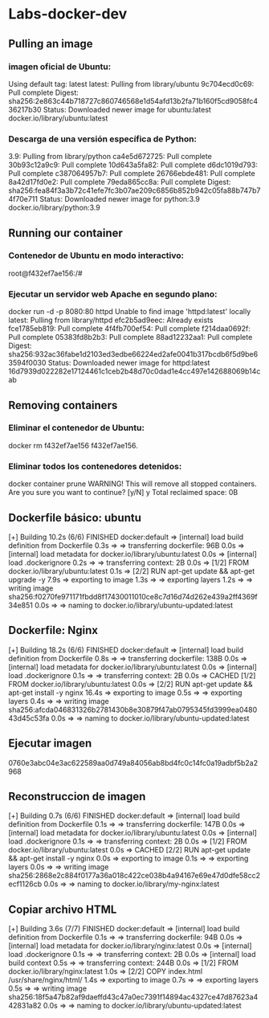 # Labs-docker-dev

## Pulling an image

### imagen oficial de Ubuntu:

Using default tag: latest
latest: Pulling from library/ubuntu
9c704ecd0c69: Pull complete 
Digest: sha256:2e863c44b718727c860746568e1d54afd13b2fa71b160f5cd9058fc436217b30
Status: Downloaded newer image for ubuntu:latest
docker.io/library/ubuntu:latest

### Descarga de una versión específica de Python: 

3.9: Pulling from library/python
ca4e5d672725: Pull complete 
30b93c12a9c9: Pull complete 
10d643a5fa82: Pull complete 
d6dc1019d793: Pull complete 
c387064957b7: Pull complete 
26766ebde481: Pull complete 
8a42d17fd0e2: Pull complete 
79eda865cc8a: Pull complete 
Digest: sha256:fea84f3a3b72c41efe7fc3b07ae209c6856b852b942c05fa88b747b74f70e711
Status: Downloaded newer image for python:3.9
docker.io/library/python:3.9

## Running our container

### Contenedor de Ubuntu en modo interactivo: 

root@f432ef7ae156:/#

### Ejecutar un servidor web Apache en segundo plano:

docker run -d -p 8080:80 httpd 
Unable to find image 'httpd:latest' locally
latest: Pulling from library/httpd
efc2b5ad9eec: Already exists 
fce1785eb819: Pull complete 
4f4fb700ef54: Pull complete 
f214daa0692f: Pull complete 
05383fd8b2b3: Pull complete 
88ad12232aa1: Pull complete 
Digest: sha256:932ac36fabe1d2103ed3edbe66224ed2afe0041b317bcdb6f5d9be63594f0030
Status: Downloaded newer image for httpd:latest
16d7939d022282e17124461c1ceb2b48d70c0dad1e4cc497e142688069b14cab

## Removing containers

### Eliminar  el contenedor de Ubuntu:

docker rm f432ef7ae156
f432ef7ae156.


### Eliminar todos los contenedores detenidos:

docker container prune
WARNING! This will remove all stopped containers.
Are you sure you want to continue? [y/N] y
Total reclaimed space: 0B


## Dockerfile básico: ubuntu

[+] Building 10.2s (6/6) FINISHED                                                                                      docker:default
 => [internal] load build definition from Dockerfile                                                                             0.3s
 => => transferring dockerfile: 96B                                                                                              0.0s
 => [internal] load metadata for docker.io/library/ubuntu:latest                                                                 0.0s
 => [internal] load .dockerignore                                                                                                0.2s
 => => transferring context: 2B                                                                                                  0.0s
 => [1/2] FROM docker.io/library/ubuntu:latest                                                                                   0.1s
 => [2/2] RUN apt-get update && apt-get upgrade -y                                                                               7.9s
 => exporting to image                                                                                                           1.3s
 => => exporting layers                                                                                                          1.2s
 => => writing image sha256:f0270fe971171fbdd8f17430011010ce8c7d16d74d262e439a2ff4369f34e851                                     0.0s
 => => naming to docker.io/library/ubuntu-updated:latest  

 ## Dockerfile: Nginx

 [+] Building 18.2s (6/6) FINISHED                                                                                      docker:default
 => [internal] load build definition from Dockerfile                                                                             0.8s
 => => transferring dockerfile: 138B                                                                                             0.0s
 => [internal] load metadata for docker.io/library/ubuntu:latest                                                                 0.0s
 => [internal] load .dockerignore                                                                                                0.1s
 => => transferring context: 2B                                                                                                  0.0s
 => CACHED [1/2] FROM docker.io/library/ubuntu:latest                                                                            0.0s
 => [2/2] RUN apt-get update && apt-get install -y nginx                                                                        16.4s
 => exporting to image                                                                                                           0.5s
 => => exporting layers                                                                                                          0.4s
 => => writing image sha256:afcda046831326b2781430b8e30879f47ab0795345fd3999ea048043d45c53fa                                     0.0s
 => => naming to docker.io/library/ubuntu-updated:latest 

## Ejecutar imagen

0760e3abc04e3ac622589aa0d749a84056ab8bd4fc0c14fc0a19adbf5b2a2968

## Reconstruccion de imagen

[+] Building 0.7s (6/6) FINISHED                                                                                       docker:default
 => [internal] load build definition from Dockerfile                                                                             0.1s
 => => transferring dockerfile: 147B                                                                                             0.0s
 => [internal] load metadata for docker.io/library/ubuntu:latest                                                                 0.0s
 => [internal] load .dockerignore                                                                                                0.1s
 => => transferring context: 2B                                                                                                  0.0s
 => [1/2] FROM docker.io/library/ubuntu:latest                                                                                   0.0s
 => CACHED [2/2] RUN apt-get update && apt-get install -y nginx                                                                  0.0s
 => exporting to image                                                                                                           0.1s
 => => exporting layers                                                                                                          0.0s
 => => writing image sha256:2868e2c884f0177a36a018c422ce038b4a94167e69e47d0dfe58cc2ecf1126cb                                     0.0s
 => => naming to docker.io/library/my-nginx:latest 


## Copiar archivo HTML

[+] Building 3.6s (7/7) FINISHED                                                                                       docker:default
 => [internal] load build definition from Dockerfile                                                                             0.1s
 => => transferring dockerfile: 94B                                                                                              0.0s
 => [internal] load metadata for docker.io/library/nginx:latest                                                                  0.0s
 => [internal] load .dockerignore                                                                                                0.1s
 => => transferring context: 2B                                                                                                  0.0s
 => [internal] load build context                                                                                                0.5s
 => => transferring context: 244B                                                                                                0.0s
 => [1/2] FROM docker.io/library/nginx:latest                                                                                    1.0s
 => [2/2] COPY index.html /usr/share/nginx/html/                                                                                 1.4s
 => exporting to image                                                                                                           0.7s
 => => exporting layers                                                                                                          0.5s
 => => writing image sha256:18f5a47b82af9daeffd43c47a0ec7391f14894ac4327ce47d87623a442831a82                                     0.0s
 => => naming to docker.io/library/ubuntu-updated:latest   

 